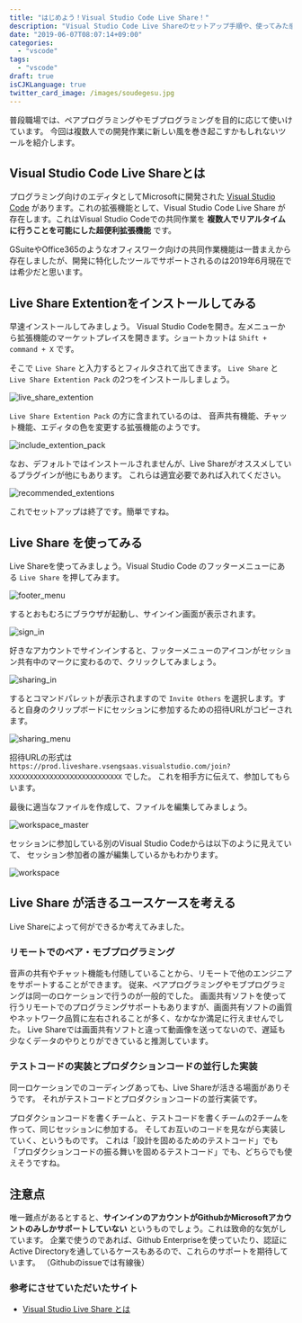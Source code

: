 ```yaml
---
title: "はじめよう！Visual Studio Code Live Share！"
description: "Visual Studio Code Live Shareのセットアップ手順や、使ってみた感想をまとめました。"
date: "2019-06-07T08:07:14+09:00"
categories:
  - "vscode"
tags:
  - "vscode"
draft: true
isCJKLanguage: true
twitter_card_image: /images/soudegesu.jpg
---
```


普段職場では、ペアプログラミングやモブプログラミングを目的に応じて使いけています。
今回は複数人での開発作業に新しい風を巻き起こすかもしれないツールを紹介します。

<!--adsense-->

## Visual Studio Code Live Shareとは

プログラミング向けのエディタとしてMicrosoftに開発された [Visual Studio Code](https://azure.microsoft.com/ja-jp/products/visual-studio-code/) があります。これの拡張機能として、Visual Studio Code Live Share が存在します。これはVisual Studio Codeでの共同作業を **複数人でリアルタイムに行うことを可能にした超便利拡張機能** です。

GSuiteやOffice365のようなオフィスワーク向けの共同作業機能は一昔まえから存在しましたが、開発に特化したツールでサポートされるのは2019年6月現在では希少だと思います。

## Live Share Extentionをインストールしてみる

早速インストールしてみましょう。
Visual Studio Codeを開き。左メニューから拡張機能のマーケットプレイスを開きます。ショートカットは `Shift + command + X` です。

そこで `Live Share` と入力するとフィルタされて出てきます。
`Live Share` と `Live Share Extention Pack` の2つをインストールしましょう。

![live_share_extention](/images/20190607/live_share_extention.png)

`Live Share Extention Pack` の方に含まれているのは、
音声共有機能、チャット機能、エディタの色を変更する拡張機能のようです。

![include_extention_pack](/images/20190607/include_extention_pack.png)

なお、デフォルトではインストールされませんが、Live Shareがオススメしているプラグインが他にもあります。
これらは適宜必要であれば入れてください。

![recommended_extentions](/images/20190607/recommended_extentions.png)

これでセットアップは終了です。簡単ですね。

<!--adsense-->


## Live Share を使ってみる

Live Shareを使ってみましょう。Visual Studio Code のフッターメニューにある `Live Share` を押してみます。

![footer_menu](/images/20190607/footer_menu.png)

するとおもむろにブラウザが起動し、サインイン画面が表示されます。

![sign_in](/images/20190607/sign_in.png)

好きなアカウントでサインインすると、フッターメニューのアイコンがセッション共有中のマークに変わるので、クリックしてみましょう。

![sharing_in](/images/20190607/sharing_in.png)

するとコマンドパレットが表示されますので `Invite Others` を選択します。すると自身のクリップボードにセッションに参加するための招待URLがコピーされます。

![sharing_menu](/images/20190607/sharing_menu.png)

招待URLの形式は `https://prod.liveshare.vsengsaas.visualstudio.com/join?XXXXXXXXXXXXXXXXXXXXXXXXXXXX` でした。
これを相手方に伝えて、参加してもらいます。

最後に適当なファイルを作成して、ファイルを編集してみましょう。

![workspace_master](/images/20190607/workspace_master.png)

セッションに参加している別のVisual Studio Codeからは以下のように見えていて、
セッション参加者の誰が編集しているかもわかります。

![workspace](/images/20190607/workspace.png)

<!--adsense-->

## Live Share が活きるユースケースを考える

Live Shareによって何ができるか考えてみました。

### リモートでのペア・モブプログラミング

音声の共有やチャット機能も付随していることから、リモートで他のエンジニアをサポートすることができます。
従来、ペアプログラミングやモブプログラミングは同一のロケーションで行うのが一般的でした。
画面共有ソフトを使って行うリモートでのプログラミングサポートもありますが、画面共有ソフトの画質やネットワーク品質に左右されることが多く、なかなか満足に行えませんでした。
Live Shareでは画面共有ソフトと違って動画像を送ってないので、遅延も少なくデータのやりとりができていると推測しています。

### テストコードの実装とプロダクションコードの並行した実装

同一ロケーションでのコーディングあっても、Live Shareが活きる場面がありそうです。
それがテストコードとプロダクションコードの並行実装です。

プロダクションコードを書くチームと、テストコードを書くチームの2チームを作って、同じセッションに参加する。
そしてお互いのコードを見ながら実装していく、というものです。
これは「設計を固めるためのテストコード」でも「プロダクションコードの振る舞いを固めるテストコード」でも、どちらでも使えそうですね。

<!--adsense-->

## 注意点

唯一難点があるとすると、**サインインのアカウントがGithubかMicrosoftアカウントのみしかサポートしていない** というものでしょう。これは致命的な気がしています。
企業で使うのであれば、Github Enterpriseを使っていたり、認証にActive Directoryを通しているケースもあるので、これらのサポートを期待しています。
（Githubのissueでは有線後）

### 参考にさせていただいたサイト

* [Visual Studio Live Share とは](https://docs.microsoft.com/ja-jp/visualstudio/liveshare/)